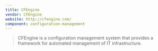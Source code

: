 ```yaml
---
title: CFEngine
vendor: CFEngine
website: http://cfengine.com/
component: configuration-management
---
```

> CFEngine is a configuration management system that provides a framework for automated management of IT infrastructure.

